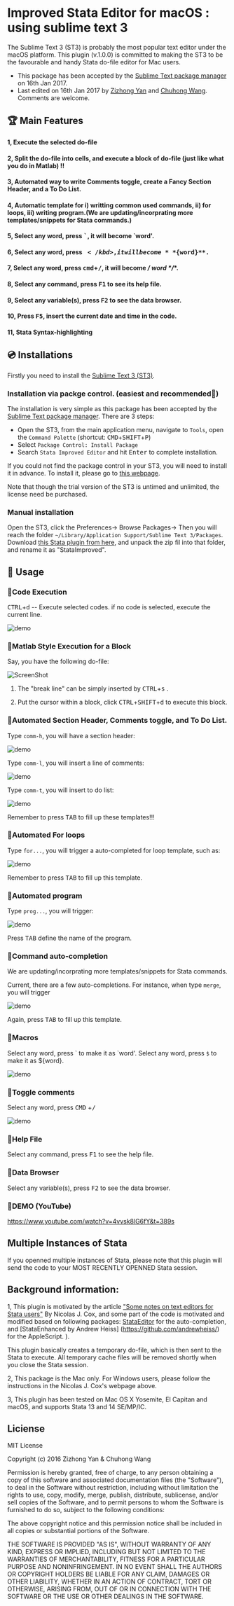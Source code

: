 # Improved Stata Editor for macOS : using sublime text 3

The Sublime Text 3 (ST3) is probably the most popular text editor under the macOS platform. This plugin (v.1.0.0) is committed to making the ST3 to be the favourable and handy Stata do-file editor for Mac users.  

* This package has been accepted by the [Sublime Text package manager](https://packagecontrol.io/packages/Stata%20Improved%20Editor) on 16th Jan 2017.
* Last edited on 16th Jan 2017 by [Zizhong Yan](mailto:helloyzz@gmail.com) and [Chuhong Wang](mailto:flora7819@gmail.com). Comments are welcome. 

## 🏆 Main Features
#### 1, Execute the selected do-file 
#### 2, Split the do-file into cells, and execute a block of do-file (just like what you do in Matlab) !!
#### 3, Automated way to write Comments toggle, create a Fancy Section Header, and a To Do List.
#### 4, Automatic template for i) writting common used commands, ii) for loops, iii) writing program.(We are updating/incorprating more templates/snippets for Stata commands.)
#### 5, Select any **word**, press <kbd>\`</kbd>, it will become \`**word**'. 
#### 6, Select any **word**, press <kbd>$</kbd>, it will become **${word}**. 
#### 7, Select any **word**, press <kbd>cmd</kbd>+<kbd>/</kbd>, it will become **/* word */**. 
#### 8, Select any command, press <kbd>F1</kbd> to see its help file. 
#### 9, Select any variable(s), press <kbd>F2</kbd> to see the data browser. 
#### 10, Press <kbd>F5</kbd>, insert the current date and time in the code.
#### 11, Stata Syntax-highlighting  

## 💿 Installations 
Firstly you need to install the [Sublime Text 3 (ST3)](https://www.sublimetext.com/3).

### Installation via packge control. (easiest and recommended🏅)
The installation is very simple as this package has been accepted by the [Sublime Text package manager](https://packagecontrol.io). There are 3 steps:

* Open the ST3, from the main application menu, navigate to `Tools`, open the `Command Palette` (shortcut: <kbd>CMD</kbd>+<kbd>SHIFT</kbd>+<kbd>P</kbd>)
* Select `Package Control: Install Package`
* Search `Stata Improved Editor` and hit <kbd>Enter</kbd> to complete installation.

 
If you could not find the package control in your ST3, you will need to install it in advance. To install it, please go to [this webpage](https://packagecontrol.io/installation). 

Note that though the trial version of the ST3 is untimed and unlimited, the license need be purchased. 

### Manual installation
Open the ST3, click the Preferences-> Browse Packages-> Then you will reach the folder `~/Library/Application Support/Sublime Text 3/Packages`. Download [this Stata plugin from here](https://github.com/zizhongyan/StataImproved/archive/master.zip), and unpack the zip fil into that folder, and rename it as "StataImproved". 



## 🎷 Usage 
### 🎷Code Execution
<kbd>CTRL</kbd>+<kbd>d</kbd> -- Execute selected codes. if no code is selected, execute the current line. 

![demo](https://raw.githubusercontent.com/zizhongyan/StataImproved/master/pictures/tu1.gif)
### 🎷Matlab Style Execution for a Block
Say, you have the following do-file:
 
![ScreenShot](https://raw.githubusercontent.com/zizhongyan/StataImproved/master/pictures/tu2.png)

1) The "break line" can be simply inserted by <kbd>CTRL</kbd>+<kbd>s</kbd> .

2) Put the cursor within a block, click  <kbd>CTRL</kbd>+<kbd>SHIFT</kbd>+<kbd>d</kbd>  to execute this block.

### 🎷Automated Section Header, Comments toggle, and To Do List.
Type `comm-h`, you will have a section header:

![demo](https://raw.githubusercontent.com/zizhongyan/StataImproved/master/pictures/tu4.gif)

Type `comm-l`, you will insert a line of comments:

![demo](https://raw.githubusercontent.com/zizhongyan/StataImproved/master/pictures/tu3.gif)

Type `comm-t`, you will insert to do list:

![demo](https://raw.githubusercontent.com/zizhongyan/StataImproved/master/pictures/tu5.gif)


Remember to press <kbd>TAB</kbd> to fill up these templates!!!

### 🎷Automated For loops
Type `for...`, you will trigger a auto-completed for loop template, such as:

![demo](https://raw.githubusercontent.com/zizhongyan/StataImproved/master/pictures/tu6.gif)

Remember to press <kbd>TAB</kbd> to fill up this template.

### 🎷Automated program
Type `prog...`, you will trigger:

![demo](https://raw.githubusercontent.com/zizhongyan/StataImproved/master/pictures/tu7.gif)

Press <kbd>TAB</kbd> define the name of the program.




### 🎷Command auto-completion
We are updating/incorprating more templates/snippets for Stata commands.

Current, there are a few auto-completions. For instance, when type `merge`, you will trigger

![demo](https://raw.githubusercontent.com/zizhongyan/StataImproved/master/pictures/tu8.gif)

Again, press <kbd>TAB</kbd> to fill up this template.

### 🎷Macros
Select any word, press \` to make it as \`word'. 
Select any word, press `$` to make it as ${word}. 

![demo](https://raw.githubusercontent.com/zizhongyan/StataImproved/master/pictures/tu9.gif)

### 🎷Toggle comments
Select any word, press <kbd>CMD</kbd> +<kbd>/</kbd> 

![demo](https://raw.githubusercontent.com/zizhongyan/StataImproved/master/pictures/tu10.gif)


### 🎷Help File 
 Select any command, press <kbd>F1</kbd>  to see the help file. 

### 🎷Data Browser
Select any variable(s), press <kbd>F2</kbd>  to see the data browser.

### 🎷DEMO (YouTube)
https://www.youtube.com/watch?v=4vvsk8lG6fY&t=389s

## Multiple Instances of Stata
If you openned multiple instances of Stata, please note that this plugin will send the code to your MOST RECENTLY OPENNED Stata session. 


 
 
## Background information:
1, This plugin is motivated by the article ["Some notes on text editors for Stata users"](http://fmwww.bc.edu/repec/bocode/t/textEditors.html#vim) By Nicolas J. Cox, and some part of the code is motivated and modified based on following packages: [StataEditor](https://github.com/mattiasnordin/) for the auto-completion, and [StataEnhanced by Andrew Heiss] (https://github.com/andrewheiss/) for the AppleScript.
).

This plugin basically creates a temporary do-file, which is then sent to the Stata to execute. All temporary cache files will be removed shortly when you close the Stata session.


2, This package is the Mac only. For Windows users, please follow the instructions in the Nicolas J. Cox's webpage above.
 
        
3, This plugin has been tested on Mac OS X Yosemite, El Capitan and macOS, and supports Stata 13 and 14 SE/MP/IC.
 
## Liciense
MIT License

Copyright (c) 2016 Zizhong Yan & Chuhong Wang

Permission is hereby granted, free of charge, to any person obtaining a copy
of this software and associated documentation files (the "Software"), to deal
in the Software without restriction, including without limitation the rights
to use, copy, modify, merge, publish, distribute, sublicense, and/or sell
copies of the Software, and to permit persons to whom the Software is
furnished to do so, subject to the following conditions:

The above copyright notice and this permission notice shall be included in all
copies or substantial portions of the Software.

THE SOFTWARE IS PROVIDED "AS IS", WITHOUT WARRANTY OF ANY KIND, EXPRESS OR
IMPLIED, INCLUDING BUT NOT LIMITED TO THE WARRANTIES OF MERCHANTABILITY,
FITNESS FOR A PARTICULAR PURPOSE AND NONINFRINGEMENT. IN NO EVENT SHALL THE
AUTHORS OR COPYRIGHT HOLDERS BE LIABLE FOR ANY CLAIM, DAMAGES OR OTHER
LIABILITY, WHETHER IN AN ACTION OF CONTRACT, TORT OR OTHERWISE, ARISING FROM,
OUT OF OR IN CONNECTION WITH THE SOFTWARE OR THE USE OR OTHER DEALINGS IN THE
SOFTWARE.
